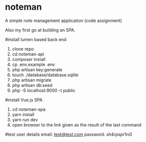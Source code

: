 # noteman
A simple note management application (code assignment)

Also my first go at building an SPA.

#install lumen based back end

1) clone repo
2) cd noteman-api
3) composer install
4) cp .env.example .env
5) php artisan key:generate
6) touch ./database/database.sqlite
7) php artisan migrate
8) php artisan db:seed
9) php -S localhost:9000 -t public


#install Vue.js SPA
1) cd noteman-spa
2) yarn install
3) yarn run dev
4) open browser to the link given as the result of the last command

#test user details
email: test@test.com
password: $sh4rpspr1nG$
